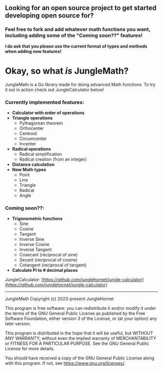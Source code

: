 ## Looking for an open source project to get started developing open source for?
### Feel free to fork and add whatever math functions you want, including adding some of the "Coming soon??" features!
**I do ask that you please use the current format of types and methods when adding new features!**

# Okay, so what ***is*** JungleMath?

JungleMath is a Go library made for doing advanced Math functions. To try it out in action check out JungleCalculator below!

### Currently implemented features:
- **Calculator with order of operations**
- **Triangle operations**
    - Pythagorean theorem
    - Orthocenter
    - Centroid
    - Circumcenter
    - Incenter
- **Radical operations**
    - Radical simplification
    - Radical creation (from an integer)
- **Distance calculation**
- **New Math types**
    - Point
    - Line
    - Triangle
    - Radical
    - Angle

### Coming soon??:
- **Trigonometric functions**
    - Sine
    - Cosine
    - Tangent
    - Inverse Sine
    - Inverse Cosine
    - Inverse Tangent
    - Cosecant (reciprocal of sine)
    - Secant (reciprocal of cosine)
    - Cotangent (reciprocal of tangent)
- **Calculate Pi to # decimal places**

JungleCalculator: [https://github.com/junglehornet/jungle-calculator](https://github.com/junglehornet/jungle-calculator)

---

JungleMath
Copyright (c) 2023-present  JungleHornet

This program is free software: you can redistribute it and/or modify
it under the terms of the GNU General Public License as published by
the Free Software Foundation, either version 3 of the License, or
(at your option) any later version.

This program is distributed in the hope that it will be useful,
but WITHOUT ANY WARRANTY; without even the implied warranty of
MERCHANTABILITY or FITNESS FOR A PARTICULAR PURPOSE.  See the
GNU General Public License for more details.

You should have received a copy of the GNU General Public License
along with this program.  If not, see <https://www.gnu.org/licenses/>.
